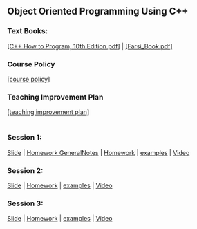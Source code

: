 ## Object Oriented Programming Using C++
### Text Books:
[[C++ How to Program, 10th Edition.pdf]](oop_using_cpp/textbooks/C%2B%2B%20How%20to%20Program%2C%2010th%20Edition.pdf) 
| [[Farsi_Book.pdf]](oop_using_cpp/textbooks/Farsi_Book.pdf)</br>
### Course Policy
[[course policy]](oop_using_cpp/plans/OOPUsingCPP_CoursePolicy_MohammadAhmadi.pdf)
### Teaching Improvement Plan
[[teaching improvement plan]](oop_using_cpp/plans/TeachingImprovementPlan_Spring_1399_Mohammad_Ahmadi.pdf)</br></br>
### Session 1:
[Slide](oop_using_cpp/lectures/slides/001.ppt) 
| [Homework GeneralNotes](oop_using_cpp/homeworks/general_notes.pdf) 
| [Homework](oop_using_cpp/homeworks/week1_chapter2.pdf)
| [examples](https://github.com/mohammadahmadi1395/Kateb_1399_Spring/tree/master/oop_using_cpp/examples/001_chapter2) 
| <a href="https://www.youtube.com/watch?v=oNEp9iqCmVs&list=PLEfNg8fGQjuQkh6ywnv8dvaHh0hXfD28M&index=3" target="_blank">Video</a>
</br>
### Session 2:
[Slide](oop_using_cpp/lectures/slides/002.ppt) 
| [Homework](oop_using_cpp/homeworks/week2_chapter4.pdf) 
| [examples](https://github.com/mohammadahmadi1395/Kateb_1399_Spring/tree/master/oop_using_cpp/examples/002_chapter4) 
| <a href="https://www.youtube.com/watch?v=0ddW20h3YZg&list=PLEfNg8fGQjuQkh6ywnv8dvaHh0hXfD28M&index=1" target="_blank">Video</a>
</br>
### Session 3:
[Slide](oop_using_cpp/lectures/slides/003.ppt) 
| [Homework](oop_using_cpp/homeworks/week3_chapter5.pdf) 
| [examples](https://github.com/mohammadahmadi1395/Kateb_1399_Spring/tree/master/oop_using_cpp/examples/003_chapter5) 
| <a href="https://www.youtube.com/watch?v=oqbosO7n5KA&list=PLEfNg8fGQjuQkh6ywnv8dvaHh0hXfD28M&index=2" target="_blank">Video</a>
